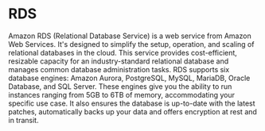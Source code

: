 # RDS

Amazon RDS (Relational Database Service) is a web service from Amazon Web Services. It's designed to simplify the setup, operation, and scaling of relational databases in the cloud. This service provides cost-efficient, resizable capacity for an industry-standard relational database and manages common database administration tasks. RDS supports six database engines: Amazon Aurora, PostgreSQL, MySQL, MariaDB, Oracle Database, and SQL Server. These engines give you the ability to run instances ranging from 5GB to 6TB of memory, accommodating your specific use case. It also ensures the database is up-to-date with the latest patches, automatically backs up your data and offers encryption at rest and in transit.